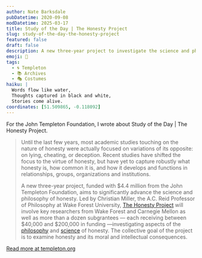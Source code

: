 ```yaml
---
author: Nate Barksdale
pubDatetime: 2020-09-08
modDatetime: 2025-03-17
title: Study of the Day | The Honesty Project
slug: study-of-the-day-the-honesty-project
featured: false
draft: false
description: A new three-year project to investigate the science and philosophy of an understudied virtue.
emoji: 📝
tags:
  - 🌀 Templeton
  - 📚 Archives
  - 🎭 Costumes
haiku: |
  Words flow like water,
  Thoughts captured in black and white,
  Stories come alive.
coordinates: [51.509865, -0.118092]
---
```


For the John Templeton Foundation, I wrote about Study of the Day | The Honesty Project.

> Until the last few years, most academic studies touching on the nature of honesty were actually focused on variations of its opposite: on lying, cheating, or deception. Recent studies have shifted the focus to the virtue of honesty, but have yet to capture robustly what honesty is, how common it is, and how it develops and functions in relationships, groups, organizations and institutions.
>
> A new three-year project, funded with $4.4 million from the John Templeton Foundation, aims to significantly advance the science and philosophy of honesty. Led by Christian Miller, the A.C. Reid Professor of Philosophy at Wake Forest University, [The Honesty Project](https://honestyproject.philosophy.wfu.edu) will involve key researchers from Wake Forest and Carnegie Mellon as well as more than a dozen subgrantees — each receiving between $40,000 and $200,000 in funding —investigating aspects of the [philosophy](https://honestyproject.philosophy.wfu.edu/rfp-philosophy-of-honesty/) and [science](https://honestyproject.philosophy.wfu.edu/rfp-the-science-of-honesty/) of honesty. The collective goal of the project is to examine honesty and its moral and intellectual consequences.

[Read more at templeton.org](https://www.templeton.org/news/the-honesty-project)

